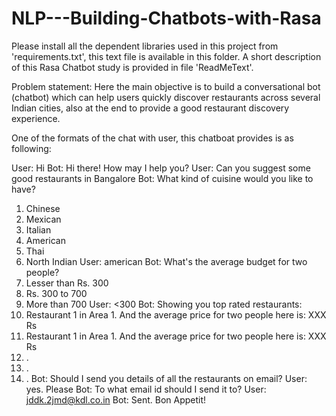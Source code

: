# NLP---Building-Chatbots-with-Rasa

Please install all the dependent libraries used in this project from 'requirements.txt', this text file is available in this folder.
A short description of this Rasa Chatbot study is provided in file 'ReadMeText'.

Problem statement:
Here the main objective is to build a conversational bot (chatbot) which can help users quickly discover restaurants across several Indian cities, also at the end to provide a good restaurant discovery experience. 

One of the formats of the chat with user, this chatboat provides is as following:

User: Hi
Bot: Hi there! How may I help you?
User: Can you suggest some good restaurants in Bangalore
Bot: What kind of cuisine would you like to have?
1. Chinese
2. Mexican
3. Italian
4. American
5. Thai
6. North Indian
User: american
Bot: What's the average budget for two people?
1. Lesser than Rs. 300
2. Rs. 300 to 700
3. More than 700
User: <300
Bot: Showing you top rated restaurants:
1. Restaurant 1 in Area 1. And the average price for two people here is: XXX
Rs
2. Restaurant 1 in Area 1. And the average price for two people here is: XXX
Rs
3. .
4. .
5. .
Bot: Should I send you details of all the restaurants on email?
User: yes. Please
Bot: To what email id should I send it to?
User: jddk.2jmd@kdl.co.in
Bot: Sent. Bon Appetit!
